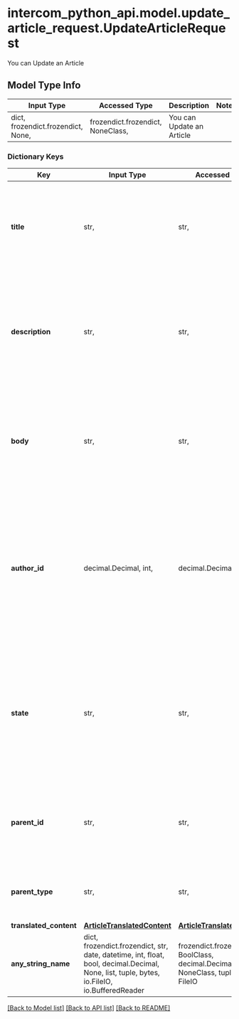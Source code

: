 # intercom_python_api.model.update_article_request.UpdateArticleRequest

You can Update an Article

## Model Type Info
Input Type | Accessed Type | Description | Notes
------------ | ------------- | ------------- | -------------
dict, frozendict.frozendict, None,  | frozendict.frozendict, NoneClass,  | You can Update an Article | 

### Dictionary Keys
Key | Input Type | Accessed Type | Description | Notes
------------ | ------------- | ------------- | ------------- | -------------
**title** | str,  | str,  | The title of the article.For multilingual articles, this will be the title of the default language&#x27;s content. | [optional] 
**description** | str,  | str,  | The description of the article. For multilingual articles, this will be the description of the default language&#x27;s content. | [optional] 
**body** | str,  | str,  | The content of the article. For multilingual articles, this will be the body of the default language&#x27;s content. | [optional] 
**author_id** | decimal.Decimal, int,  | decimal.Decimal,  | The id of the author of the article. For multilingual articles, this will be the id of the author of the default language&#x27;s content. Must be a teammate on the help center&#x27;s workspace. | [optional] 
**state** | str,  | str,  | Whether the article will be &#x60;published&#x60; or will be a &#x60;draft&#x60;. Defaults to draft. For multilingual articles, this will be the state of the default language&#x27;s content. | [optional] must be one of ["published", "draft", ] 
**parent_id** | str,  | str,  | The id of the article&#x27;s parent collection or section. An article without this field stands alone. | [optional] 
**parent_type** | str,  | str,  | The type of parent, which can either be a &#x60;collection&#x60; or &#x60;section&#x60;. | [optional] 
**translated_content** | [**ArticleTranslatedContent**](ArticleTranslatedContent.md) | [**ArticleTranslatedContent**](ArticleTranslatedContent.md) |  | [optional] 
**any_string_name** | dict, frozendict.frozendict, str, date, datetime, int, float, bool, decimal.Decimal, None, list, tuple, bytes, io.FileIO, io.BufferedReader | frozendict.frozendict, str, BoolClass, decimal.Decimal, NoneClass, tuple, bytes, FileIO | any string name can be used but the value must be the correct type | [optional]

[[Back to Model list]](../../README.md#documentation-for-models) [[Back to API list]](../../README.md#documentation-for-api-endpoints) [[Back to README]](../../README.md)

